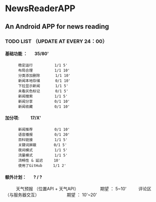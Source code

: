 # NewsReaderAPP
## An Android APP for news reading

### TODO LIST （UPDATE AT EVERY 24：00）
#### 基础功能 ：        35/80'
          稳定运行          1/1 5'
          布局合理          1/1 10'
          分类添加删除       1/1 10'
          新闻本地存储       0/1 10'
          下拉显示新闻       1/1 5'
          未看灰色标记       0/1 5'
          新闻搜索          1/1 5'
          新闻分享          0/1 10'
          新闻收藏          0/1 10'

#### 加分项:           17/X'
          新闻推荐          0/1 10'
          语音播报          0/1 20'
          百科链接          1/1 5'
          关键词屏蔽        0/1 5'
          夜间模式          1/1 5'
          流量模式          1/1 5'
          流畅性 & 延迟     10'
          使用了GitHub     1/1 2'
          
#### 额外计划：       ? / ?
          天气预报 （位置API + 天气API）                  期望 ： 5~10'
          评论区   （与服务器交互）                       期望 ： 10'~20'

